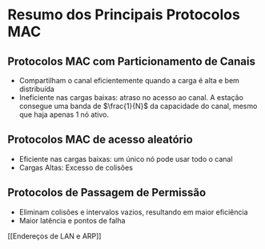 # Resumo dos Principais Protocolos MAC

## Protocolos MAC com Particionamento de Canais
- Compartilham o canal eficientemente quando a carga é alta e bem distribuída
- Ineficiente nas cargas baixas: atraso no acesso ao canal. A estação consegue uma banda de $\frac{1}{N}$ da capacidade do canal, mesmo que haja apenas 1 nó ativo.

## Protocolos MAC de acesso aleatório

- Eficiente nas cargas baixas: um único nó pode usar todo o canal
- Cargas Altas: Excesso de colisões

## Protocolos de Passagem de Permissão
- Eliminam colisões e intervalos vazios, resultando em maior eficiência
- Maior latência e pontos de falha

[[Endereços de LAN e ARP]]